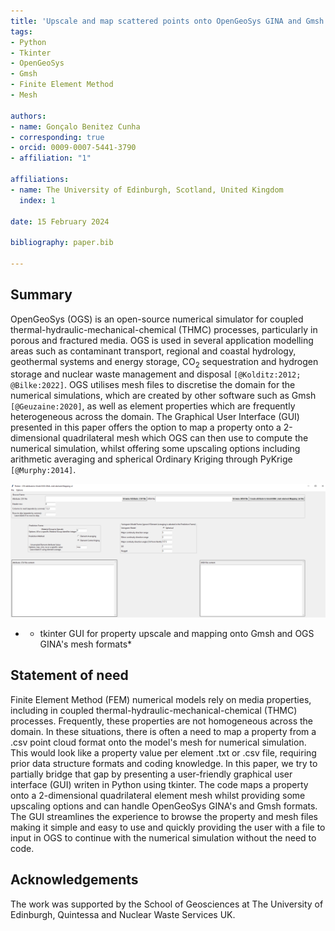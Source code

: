 ```yaml
---
title: 'Upscale and map scattered points onto OpenGeoSys GINA and Gmsh meshes formats: a Tkinter Graphical User Interface Python code'
tags:
- Python
- Tkinter
- OpenGeoSys
- Gmsh
- Finite Element Method
- Mesh

authors:
- name: Gonçalo Benitez Cunha
- corresponding: true
- orcid: 0009-0007-5441-3790
- affiliation: "1"

affiliations:
- name: The University of Edinburgh, Scotland, United Kingdom
  index: 1
  
date: 15 February 2024

bibliography: paper.bib

---
```


## Summary

OpenGeoSys (OGS) is an open-source numerical simulator for coupled thermal-hydraulic-mechanical-chemical (THMC) processes, particularly in porous and fractured media. OGS is used in several application modelling areas such as contaminant transport, regional and coastal hydrology, geothermal systems and energy storage, CO<sub>2</sub> sequestration and hydrogen storage and nuclear waste management and disposal `[@Kolditz:2012; @Bilke:2022]`. OGS utilises mesh files to discretise the domain for the numerical simulations, which are created by other software such as Gmsh `[@Geuzaine:2020]`, as well as element properties which are frequently heterogeneous across the domain.
The Graphical User Interface (GUI) presented in this paper offers the option to map a property onto a 2-dimensional quadrilateral mesh which OGS can then use to compute the numerical simulation, whilst offering some upscaling options including arithmetic averaging and spherical Ordinary Kriging through PyKrige `[@Murphy:2014]`.

![tkinterGmshOGS-GINA_UpscaleMapping GUI](https://github.com/benitez9rh/tkinterGmshOGS-GINA_UpscaleMapping/blob/main/GUI.PNG)

* - tkinter GUI for property upscale and mapping onto Gmsh and  OGS GINA's mesh formats*


## Statement of need

Finite Element Method (FEM) numerical models rely on media properties, including in coupled thermal-hydraulic-mechanical-chemical (THMC) processes. Frequently, these properties are not homogeneous across the domain. In these situations, there is often a need to map a property from a .csv point cloud format onto the model's mesh for numerical simulation. This would look like a property value per element .txt or .csv file, requiring prior data structure formats and coding knowledge.
In this paper, we try to partially bridge that gap by presenting a user-friendly graphical user interface (GUI) writen in Python using tkinter. The code maps a property onto a 2-dimensional quadrilateral element mesh whilst providing some upscaling options and can handle OpenGeoSys GINA's and Gmsh formats.
The GUI streamlines the experience to browse the property and mesh files making it simple and easy to use and quickly providing the user with a file to input in OGS to continue with the numerical simulation without the need to code.

## Acknowledgements

The work was supported by the School of Geosciences at The University of Edinburgh, Quintessa and Nuclear Waste Services UK.
